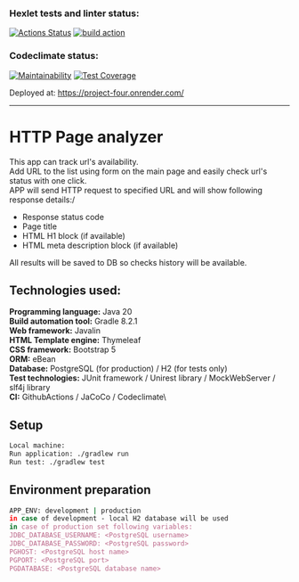 
### Hexlet tests and linter status:

[![Actions Status](https://github.com/IProrock/java-project-72/workflows/hexlet-check/badge.svg)](https://github.com/IProrock/java-project-72/actions)
[![build action](https://github.com/IProrock/java-project-72/actions/workflows/my-check.yml/badge.svg)](https://github.com/IProrock/java-project-72/actions/workflows/my-check.yml)

### Codeclimate status:

[![Maintainability](https://api.codeclimate.com/v1/badges/c14416be89eb355ebd0a/maintainability)](https://codeclimate.com/github/IProrock/java-project-72/maintainability)
[![Test Coverage](https://api.codeclimate.com/v1/badges/c14416be89eb355ebd0a/test_coverage)](https://codeclimate.com/github/IProrock/java-project-72/test_coverage)

Deployed at: https://project-four.onrender.com/

---

# HTTP Page analyzer
This app can track url's availability.\
Add URL to the list using form on the main page and easily check url's status with one click.\
APP will send HTTP request to specified URL and will show following response details:/
- Response status code
- Page title
- HTML H1 block (if available)
- HTML meta description block (if available)

All results will be saved to DB so checks history will be available.

## Technologies used:
**Programming language:** Java 20\
**Build automation tool:** Gradle 8.2.1\
**Web framework:** Javalin\
**HTML Template engine:** Thymeleaf\
**CSS framework:** Bootstrap 5\
**ORM:** eBean\
**Database:** PostgreSQL (for production) / H2 (for tests only)\
**Test technologies:** JUnit framework / Unirest library / MockWebServer / slf4j library\
**CI:** GithubActions / JaCoCo / Codeclimate\

## Setup

```sh
Local machine:
Run application: ./gradlew run
Run test: ./gradlew test
```

## Environment preparation

```sh
APP_ENV: development | production
in case of development - local H2 database will be used
in case of production set following variables:
JDBC_DATABASE_USERNAME: <PostgreSQL username>
JDBC_DATABASE_PASSWORD: <PostgreSQL password>
PGHOST: <PostgreSQL host name>
PGPORT: <PostgreSQL port>
PGDATABASE: <PostgreSQL database name>
```
